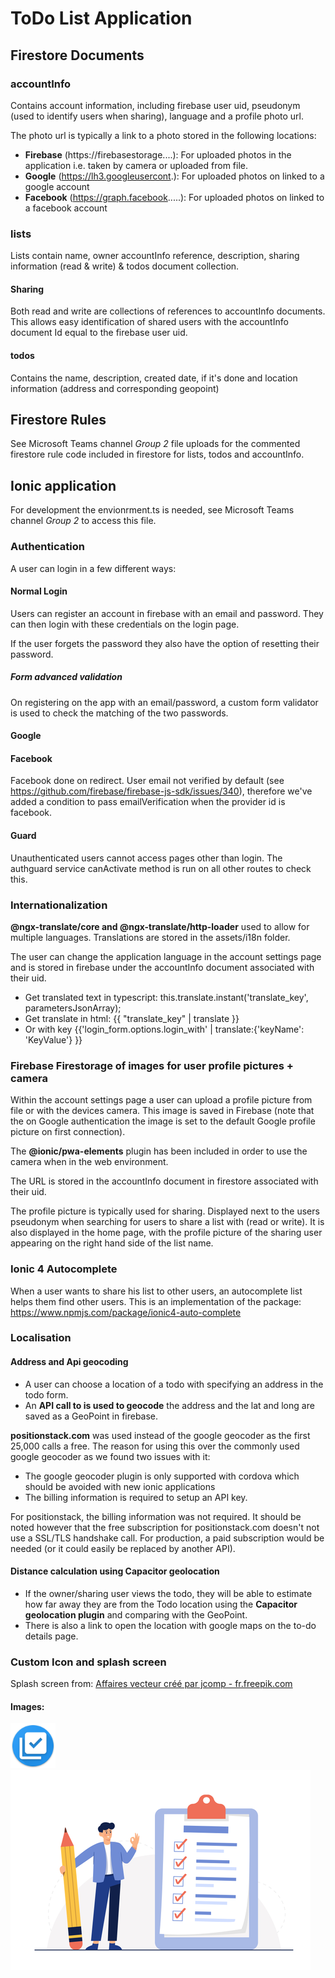 # ToDo List Application

## Firestore Documents
### accountInfo
Contains account information, including firebase user uid, pseudonym (used to identify users when sharing), language and a profile photo url.

The photo url is typically a link to a photo stored in the following locations:

+ <b>Firebase</b>  (https://firebasestorage....): For uploaded photos in the application i.e. taken by camera or uploaded from file.
+ <b>Google</b>    (https://lh3.googleusercont.): For uploaded photos on linked to a google account
+ <b>Facebook</b>  (https://graph.facebook.....): For uploaded photos on linked to a facebook account

### lists
Lists contain name, owner accountInfo reference, description, sharing information (read & write) & todos document collection.
#### Sharing
Both read and write are collections of references to accountInfo documents. This allows easy identification of shared users with the accountInfo document Id equal to the firebase user uid.

#### todos
Contains the name, description, created date, if it's done and location information (address and corresponding geopoint)

## Firestore Rules

See Microsoft Teams channel *Group 2* file uploads for the commented firestore rule code included in firestore for lists, todos and accountInfo.

## Ionic application

For development the envionrment.ts is needed, see Microsoft Teams channel *Group 2* to access this file.

### Authentication

A user can login in a few different ways:

#### Normal Login
Users can register an account in firebase with an email and password. They can then login with these credentials on the login page.

If the user forgets the password they also have the option of resetting their password.

##### Form advanced validation
On registering on the app with an email/password, a custom form validator is used to check the matching of the two passwords.

#### Google
#### Facebook

Facebook done on redirect. User email not verified by default (see https://github.com/firebase/firebase-js-sdk/issues/340), therefore we've added a condition to pass emailVerification when the provider id is facebook.

#### Guard

Unauthenticated users cannot access pages other than login. The authguard service canActivate method is run on all other routes to check this.

### Internationalization
<b>@ngx-translate/core and @ngx-translate/http-loader</b> used to allow for multiple languages. Translations are stored in the assets/i18n folder. 

The user can change the application language in the account settings page and is stored in firebase under the accountInfo document associated with their uid.

+ Get translated text in typescript: this.translate.instant('translate_key', parametersJsonArray);
+ Get translate in html: {{ "translate_key" | translate }}
+ Or with key {{'login_form.options.login_with' | translate:{'keyName': 'KeyValue'} }}

### Firebase Firestorage of images for user profile pictures + camera
Within the account settings page a user can upload a profile picture from file or with the devices camera. This image is saved in Firebase (note that the on Google authentication the image is set to the default Google profile picture on first connection). 

The <b>@ionic/pwa-elements</b> plugin has been included in order to use the camera when in the web environment.


The URL is stored in the accountInfo document in firestore associated with their uid.

The profile picture is typically used for sharing. Displayed next to the users pseudonym when searching for users to share a list with (read or write). It is also displayed in the home page, with the profile picture of  the sharing user appearing on the right hand side of the list name.


### Ionic 4 Autocomplete
When a user wants to share his list to other users, an autocomplete list helps them find other users.
This is an implementation of the package: https://www.npmjs.com/package/ionic4-auto-complete


### Localisation
#### Address and Api geocoding

+ A user can choose a location of a todo with specifying an address in the todo form.
+ An <b>API call to is used to geocode</b> the address and the lat and long are saved as a GeoPoint in firebase.

<b>positionstack.com</b> was used instead of the google geocoder as the first 25,000 calls a free. The reason for using this over the commonly used google geocoder as we found two issues with it:

+ The google geocoder plugin is only supported with cordova which should be avoided with new ionic applications
+ The billing information is required to setup an API key. 

For positionstack, the billing information was not required. It should be noted however that the free subscription for positionstack.com doesn't not use a SSL/TLS handshake call. For production, a paid subscription would be needed (or it could easily be replaced by another API).

#### Distance calculation using Capacitor geolocation


+ If the owner/sharing user views the todo, they will be able to estimate how far away they are from the Todo location using the <b>Capacitor geolocation plugin</b> and comparing with the GeoPoint. 
+ There is also a link to open the location with google maps on the to-do details page.


### Custom Icon and splash screen

Splash screen from: <a href='https://fr.freepik.com/vecteurs/affaires'>Affaires vecteur créé par jcomp - fr.freepik.com</a>

#### Images:

![App Icon](android/app/src/main/res/mipmap-hdpi/ic_launcher.png)
![Splash Screen](android/app/src/main/res/drawable/splash.png)
